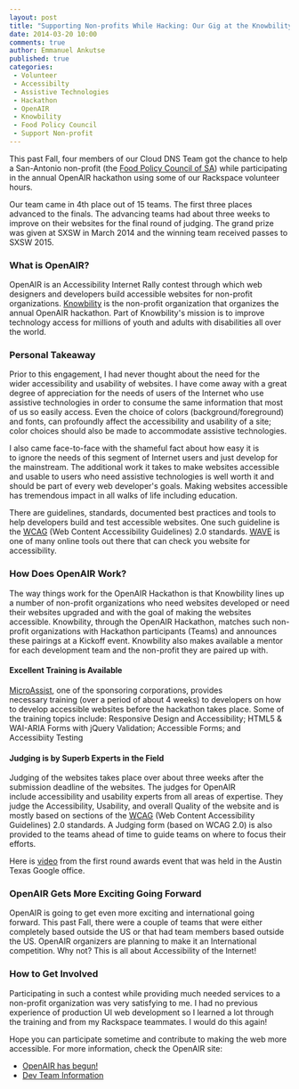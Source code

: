 ```yaml
---
layout: post
title: "Supporting Non-profits While Hacking: Our Gig at the Knowbility OpenAIR Hackathon"
date: 2014-03-20 10:00
comments: true
author: Emmanuel Ankutse
published: true
categories:
 - Volunteer
 - Accessibilty
 - Assistive Technologies
 - Hackathon
 - OpenAIR
 - Knowbility
 - Food Policy Council
 - Support Non-profit
---
```




This past Fall, four members of our Cloud DNS Team got the chance to help a San-Antonio non-profit (the [Food Policy Council of SA](http://foodpolicysa.org/)) while participating in the annual OpenAIR hackathon using some of our Rackspace volunteer hours. 


<!-- more -->

Our team came in 4th place out of 15 teams. The first three places advanced to the finals. The advancing teams had about three weeks to improve on their websites for the final round of judging. The grand prize was given at SXSW in March 2014 and the winning team received passes to SXSW 2015.

###  What is OpenAIR?
OpenAIR is an Accessibility Internet Rally contest through which web designers and developers build accessible websites for non-profit organizations. [Knowbility](http://www.knowbility.org/) is the non-profit organization that organizes the annual OpenAIR hackathon. Part of Knowbility's mission is to improve technology access for millions of youth and adults with disabilities all over the world.

### Personal Takeaway
Prior to this engagement, I had never thought about the need for the wider accessibility and usability of websites. I have come away with a great degree of appreciation for the needs of users of the Internet who use assistive technologies in order to consume the same information that most of us so easily access. Even the choice of colors (background/foreground) and fonts, can profoundly affect the accessibility and usability of a site; color choices should also be made to accommodate assistive technologies. 

I also came face-to-face with the shameful fact about how easy it is to ignore the needs of this segment of Internet users and just develop for the mainstream. The additional work it takes to make websites accessible and usable to users who need assistive technologies is well worth it and should be part of every web developer's goals. Making websites accessible has tremendous impact in all walks of life including education.

There are guidelines, standards, documented best practices and tools to help developers build and test accessible websites. One such guideline is the [WCAG](http://www.w3.org/TR/WCAG20/) (Web Content Accessibility Guidelines) 2.0 standards. [WAVE](http://wave.webaim.org/) is one of many online tools out there that can check you website for accessibility.

### How Does OpenAIR Work?
The way things work for the OpenAIR Hackathon is that Knowbility lines up a number of non-profit organizations who need websites developed or need their websites upgraded and with the goal of making the websites accessible. Knowbility, through the OpenAIR Hackathon, matches such non-profit organizations with Hackathon participants (Teams) and announces these pairings at a Kickoff event. Knowbility also makes available a mentor for each development team and the non-profit they are paired up with. 

#### Excellent Training is Available
[MicroAssist](http://www.microassist.com/about-microassist), one of the sponsoring corporations, provides necessary training (over a period of about 4 weeks) to developers on how to develop accessible websites before the hackathon takes place. Some of the training topics include: Responsive Design and Accessibility; HTML5 & WAI-ARIA Forms with jQuery Validation; Accessible Forms; and Accessibiity Testing

#### Judging is by Superb Experts in the Field
Judging of the websites takes place over about three weeks after the submission deadline of the websites. The judges for OpenAIR include accessibility and usability experts from all areas of expertise. They judge the Accessibility, Usability, and overall Quality of the website and is mostly based on sections of the [WCAG](http://www.w3.org/TR/WCAG20/) (Web Content Accessibility Guidelines) 2.0 standards. A Judging form (based on WCAG 2.0) is also provided to the teams ahead of time to guide teams on where to focus their efforts.

Here is [video](https://plus.google.com/110940688391799368102/posts) from the first round awards event that was held in the Austin Texas Google office.

### OpenAIR Gets More Exciting Going Forward
OpenAIR is going to get even more exciting and international going forward. This past Fall, there were a couple of teams that were either completely based outside the US or that had team members based outside the US. OpenAIR organizers are planning to make it an International competition. Why not? This is all about Accessibility of the Internet! 

### How to Get Involved
Participating in such a contest while providing much needed services to a non-profit organization was very satisfying to me. I had no previous experience of production UI web development so I learned a lot through the training and from my Rackspace teammates. I would do this again!

Hope you can participate sometime and contribute to making the web more accessible. For more information, check the OpenAIR site:

-   [OpenAIR has begun!](http://www.air-rallies.org.php54-1.dfw1-2.websitetestlink.com/)
-   [Dev Team Information](http://www.air-rallies.org.php54-1.dfw1-2.websitetestlink.com/dev-team-information)
